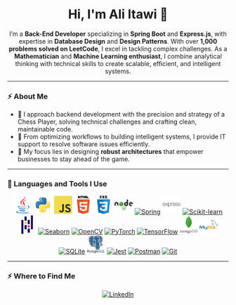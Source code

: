 <h1 align="center">Hi, I'm Ali Itawi 👋</h1>

<p align="center">
I’m a <b>Back-End Developer</b> specializing in <b>Spring Boot</b> and <b>Express.js</b>, with expertise in <b>Database Design</b> and <b>Design Patterns</b>. With over <b>1,000 problems solved on LeetCode</b>, I excel in tackling complex challenges. As a <b>Mathematician</b> and <b>Machine Learning enthusiast</b>, I combine analytical thinking with technical skills to create scalable, efficient, and intelligent systems.
</p>

---

### ⚡️ About Me
- 🚀 I approach backend development with the precision and strategy of a Chess Player, solving technical challenges and crafting clean, maintainable code.
- 🤝 From optimizing workflows to building intelligent systems, I provide IT support to resolve software issues efficiently.
- 🌟 My focus lies in designing **robust architectures** that empower businesses to stay ahead of the game.

---

### 🚀 Languages and Tools I Use

<p align="center">
  <a href="https://www.java.com/" target="_blank"><img src="https://raw.githubusercontent.com/devicons/devicon/master/icons/java/java-original.svg" alt="Java" width="42" height="42"/></a>
  <a href="https://www.python.org/" target="_blank"><img src="https://raw.githubusercontent.com/devicons/devicon/master/icons/python/python-original.svg" alt="Python" width="42" height="42"/></a>
  <a href="https://developer.mozilla.org/en-US/docs/Web/JavaScript" target="_blank"><img src="https://raw.githubusercontent.com/devicons/devicon/master/icons/javascript/javascript-original.svg" alt="JavaScript" width="42" height="42"/></a>
  <a href="https://developer.mozilla.org/en-US/docs/Web/HTML" target="_blank"><img src="https://raw.githubusercontent.com/devicons/devicon/master/icons/html5/html5-original-wordmark.svg" alt="HTML" width="42" height="42"/></a>
  <a href="https://developer.mozilla.org/en-US/docs/Web/CSS" target="_blank"><img src="https://raw.githubusercontent.com/devicons/devicon/master/icons/css3/css3-original-wordmark.svg" alt="CSS" width="42" height="42"/></a>
  <a href="https://nodejs.org/" target="_blank"><img src="https://raw.githubusercontent.com/devicons/devicon/master/icons/nodejs/nodejs-original-wordmark.svg" alt="Node.js" width="42" height="42"/></a>
  <a href="https://spring.io/" target="_blank"><img src="https://www.vectorlogo.zone/logos/springio/springio-icon.svg" alt="Spring" width="42" height="42"/></a>
  <a href="https://expressjs.com/" target="_blank"><img src="https://raw.githubusercontent.com/devicons/devicon/master/icons/express/express-original-wordmark.svg" alt="Express" width="42" height="42"/></a>
  <a href="https://scikit-learn.org/" target="_blank"><img src="https://upload.wikimedia.org/wikipedia/commons/0/05/Scikit_learn_logo_small.svg" alt="Scikit-learn" width="42" height="42"/></a>
  <a href="https://pandas.pydata.org/" target="_blank"><img src="https://raw.githubusercontent.com/devicons/devicon/2ae2a900d2f041da66e950e4d48052658d850630/icons/pandas/pandas-original.svg" alt="Pandas" width="42" height="42"/></a>
  <a href="https://seaborn.pydata.org/" target="_blank"><img src="https://seaborn.pydata.org/_images/logo-mark-lightbg.svg" alt="Seaborn" width="42" height="42"/></a>
  <a href="https://opencv.org/" target="_blank"><img src="https://www.vectorlogo.zone/logos/opencv/opencv-icon.svg" alt="OpenCV" width="42" height="42"/></a>
  <a href="https://pytorch.org/" target="_blank"><img src="https://www.vectorlogo.zone/logos/pytorch/pytorch-icon.svg" alt="PyTorch" width="42" height="42"/></a>
  <a href="https://www.tensorflow.org/" target="_blank"><img src="https://www.vectorlogo.zone/logos/tensorflow/tensorflow-icon.svg" alt="TensorFlow" width="42" height="42"/></a>
  <a href="https://www.mongodb.com/" target="_blank"><img src="https://raw.githubusercontent.com/devicons/devicon/master/icons/mongodb/mongodb-original-wordmark.svg" alt="MongoDB" width="42" height="42"/></a>
  <a href="https://www.mysql.com/" target="_blank"><img src="https://raw.githubusercontent.com/devicons/devicon/master/icons/mysql/mysql-original-wordmark.svg" alt="MySQL" width="42" height="42"/></a>
  <a href="https://sqlite.org/" target="_blank"><img src="https://www.vectorlogo.zone/logos/sqlite/sqlite-icon.svg" alt="SQLite" width="42" height="42"/></a>
  <a href="https://www.postgresql.org/" target="_blank"><img src="https://raw.githubusercontent.com/devicons/devicon/master/icons/postgresql/postgresql-original-wordmark.svg" alt="PostgreSQL" width="42" height="42"/></a>
  <a href="https://jestjs.io/" target="_blank"><img src="https://www.vectorlogo.zone/logos/jestjsio/jestjsio-icon.svg" alt="Jest" width="42" height="42"/></a>
  <a href="https://www.postman.com/" target="_blank"><img src="https://www.vectorlogo.zone/logos/getpostman/getpostman-icon.svg" alt="Postman" width="42" height="42"/></a>
  <a href="https://git-scm.com/" target="_blank"><img src="https://www.vectorlogo.zone/logos/git-scm/git-scm-icon.svg" alt="Git" width="42" height="42"/></a>
</p>

---

### ⚡️ Where to Find Me

<p align="center">
  <a href="https://www.linkedin.com/in/Ali-Itawi" target="_blank"><img src="https://img.shields.io/badge/LinkedIn-0077B5?style=for-the-badge&logo=linkedin&logoColor=white" alt="LinkedIn"/></a>
</p>

